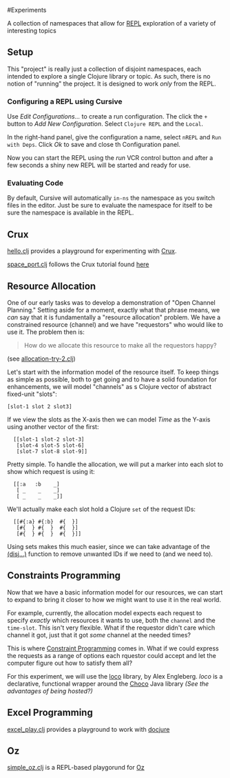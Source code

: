 #Experiments

A collection of namespaces that allow for [REPL](http://jr0cket.co.uk/2018/11/REPL-driven-development-with-Clojure.html) 
exploration of a variety of interesting topics


## Setup

This "project" is really just a collection of disjoint namespaces, each intended to explore a single
Clojure library or topic. As such, there is no notion of "running" the project. It is designed to
work _only_ from the REPL.

### Configuring a REPL using Cursive

Use _Edit Configurations..._ to create  a run configuration. The click the `+` button to
_Add New Configuration_. Select `Clojure REPL` and the `Local`.

In the right-hand panel, give the configuration a name, select `nREPL` and `Run with Deps`. Click
_Ok_ to save and close th Configuration panel.

Now you can start the REPL using the _run_ VCR control button and after a few seconds a shiny new REPL
will be started and ready for use.

### Evaluating Code

By default, Cursive will automatically `in-ns` the namespace as you switch files in the editor. Just
be sure to evaluate the namespace for itself to be sure the namespace is available in the REPL.



## Crux

[hello.clj](./src/crux/hello.clj) provides a playground for experimenting with [Crux](https://opencrux.com).

[space_port.clj](./src/crux/space_port.clj) follows the Crux tutorial found [here](https://juxt.pro/blog/crux-tutorial-setup)


## Resource Allocation

One of our early tasks was to develop a demonstration of "Open Channel Planning." Setting aside for
a moment, exactly what that phrase means, we _can_ say that it is fundamentally a 
"resource allocation" problem. We have a constrained resource (channel) and we have
"requestors" who would like to use it. The problem then is: 

> How do we allocate this resource to make all the requestors happy?


(see [allocation-try-2.clj](./src/resource_alloc/allocation_try_2.clj))

Let's start with the information model of the resource itself. To keep things as 
simple as possible, both to get going and to have a solid foundation for enhancements,
we will model "channels" as s Clojure vector of abstract fixed-unit "slots":

```[slot-1 slot 2 slot3]```

If we view the slots as the X-axis then we can model _Time_ as the Y-axis using 
another vector of the first:

```
  [[slot-1 slot-2 slot-3]
   [slot-4 slot-5 slot-6]
   [slot-7 slot-8 slot-9]]
```

Pretty simple. To handle the allocation, we will put a marker into each slot to 
show which request is using it:

```
  [[:a   :b    _]
   [ _    _    _]
   [ _    _    _]]
```

We'll actually make each slot hold a Clojure `set` of the request IDs:

```
  [[#{:a} #{:b}  #{  }]
   [#{  } #{  }  #{  }]
   [#{  } #{  }  #{  }]]
```

Using sets makes this much easier, since we can take advantage of the 
[(disj...)](https://clojuredocs.org/clojure.core/disj) function
to remove unwanted IDs if we need to (and we need to).


## Constraints Programming

Now that we have a basic information model for our resources, we can start
to expand to bring it closer to how we might want to use it in the real world.

For example, currently, the allocation model expects each request to specify _exactly_
which resources it wants to use, both the `channel` and the `time-slot`. This isn't very
flexible. What if the requestor didn't care which channel it got, just that it
got _some_ channel at the needed times?

This is where [Constraint Programming](https://en.m.wikipedia.org/wiki/Constraint_programming) 
comes in. What if we could express the requests as a range of options each rquestor could
accept and let the computer figure out how to satisfy them all?

For this experiment, we will use the [loco](https://github.com/aengelberg/loco) library, by 
Alex Engleberg. _loco_ is a declarative, functional wrapper around the 
[Choco](http://www.choco-solver.org) Java library _(See the advantages of being hosted?)_


## Excel Programming

[excel_play.clj](./src/excel_play.clj) provides a playground to work with [docjure](https://github.com/mjul/docjure)



## Oz

[simple_oz.clj](./src/oz/simple_oz.clj) is a REPL-based playgorund for [Oz](https://github.com/metasoarous/oz)
